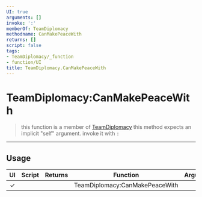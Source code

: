 ```yaml
---
UI: true
arguments: []
invoke: ':'
memberOf: TeamDiplomacy
methodname: CanMakePeaceWith
returns: []
script: false
tags:
- TeamDiplomacy/_function
- function/UI
title: TeamDiplomacy.CanMakePeaceWith
---
```

# TeamDiplomacy:CanMakePeaceWith
> this function is a member of [TeamDiplomacy](civ-6/lua/TeamDiplomacy.md)
> this method expects an implicit "self" argument. invoke it with `:`
-----
## Usage
|  UI | Script | Returns | Function | Arguments |
|:---:|:------:|-------:|:--------:|:---------|
|✓| ||TeamDiplomacy:CanMakePeaceWith||
